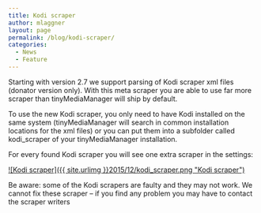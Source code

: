 ```yaml
---
title: Kodi scraper
author: mlaggner
layout: page
permalink: /blog/kodi-scraper/
categories:
  - News
  - Feature
---
```

Starting with version 2.7 we support parsing of Kodi scraper xml files (donator version only). With this meta scraper you are able to use far more scraper than tinyMediaManager will ship by default.<!--more-->

To use the new Kodi scraper, you only need to have Kodi installed on the same system (tinyMediaManager will search in common installation locations for the xml files) or you can put them into a subfolder called kodi_scraper of your tinyMediaManager installation.

For every found Kodi scraper you will see one extra scraper in the settings:

<a class="fancybox" href="{{ site.urlimg }}2015/12/kodi_scraper.png" rel="post" title="Kodi scraper">
![Kodi scraper]({{ site.urlimg }}2015/12/kodi_scraper.png "Kodi scraper")
</a>

Be aware: some of the Kodi scrapers are faulty and they may not work. We cannot fix these scraper – if you find any problem you may have to contact the scraper writers
